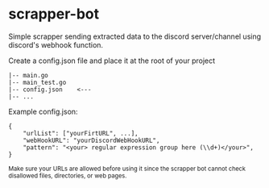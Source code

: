 # scrapper-bot

Simple scrapper sending extracted data to the discord server/channel using discord's webhook function.

Create a config.json file and place it at the root of your project
```
|-- main.go
|-- main_test.go
|-- config.json    <---
|-- ...
```
Example config.json:
```
{
    "urlList": ["yourFirtURL", ...],
    "webHookURL": "yourDiscordWebHookURL",
    "pattern": "<your> regular expression group here (\\d+)</your>",
}
```

<sub>Make sure your URLs are allowed before using it since the scrapper bot cannot check disallowed files, directories, or web pages.</sub>